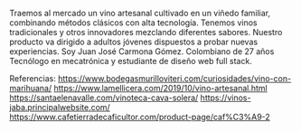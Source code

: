 Traemos al mercado un vino artesanal cultivado en un viñedo familiar, combinando métodos clásicos con alta tecnología.
Tenemos vinos tradicionales y otros innovadores mezclando diferentes sabores.
Nuestro producto va dirigido a adultos jóvenes dispuestos a probar nuevas experiencias.
Soy Juan José Carmona Gómez. Colombiano de 27 años Tecnólogo en mecatrónica y estudiante de diseño web full stack.

Referencias:
https://www.bodegasmurilloviteri.com/curiosidades/vino-con-marihuana/
https://www.lamellicera.com/2019/10/vino-artesanal.html
https://santaelenavalle.com/vinoteca-cava-solera/
https://vinos-jaba.principalwebsite.com/
https://www.cafetierradecaficultor.com/product-page/caf%C3%A9-2

